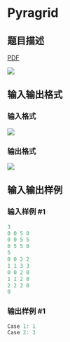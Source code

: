 # Pyragrid

## 题目描述

[problemUrl]: https://uva.onlinejudge.org/index.php?option=com_onlinejudge&Itemid=8&category=78&page=show_problem&problem=2691

[PDF](https://uva.onlinejudge.org/external/116/p11644.pdf)

![](https://cdn.luogu.com.cn/upload/vjudge_pic/UVA11644/6454d6262e65786f0e1cc678dd8d795a772da8a0.png)

## 输入输出格式

### 输入格式

![](https://cdn.luogu.com.cn/upload/vjudge_pic/UVA11644/c6e7b1465f6af31033c7fbc6803317e6efbb03ff.png)

### 输出格式

![](https://cdn.luogu.com.cn/upload/vjudge_pic/UVA11644/e3d8fd07583a9100aae460e03451dafa1bf78cb7.png)

## 输入输出样例

### 输入样例 #1

```cpp
3
0 0 5 0
0 0 5 5
0 5 5 0
5
0 0 2 2
1 1 3 3
0 0 2 0
1 1 2 0
2 2 2 0
0
```


### 输出样例 #1

```cpp
Case 1: 1
Case 2: 3
```


